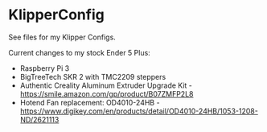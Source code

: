 # KlipperConfig

See files for my Klipper Configs.

Current changes to my stock Ender 5 Plus:

* Raspberry Pi 3
* BigTreeTech SKR 2 with TMC2209 steppers
* Authentic Creality Aluminum Extruder Upgrade Kit - https://smile.amazon.com/gp/product/B07ZMFP2L8
* Hotend Fan replacement: OD4010-24HB - https://www.digikey.com/en/products/detail/OD4010-24HB/1053-1208-ND/2621113
